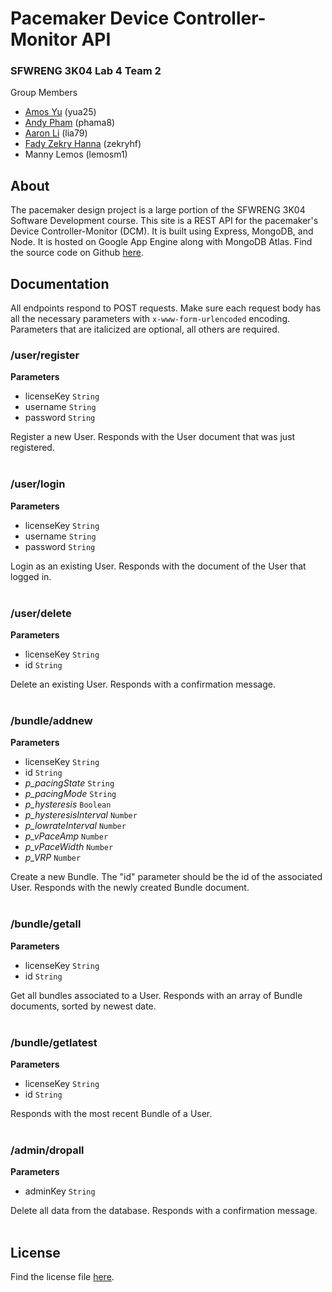 # Pacemaker Device Controller-Monitor API

### SFWRENG 3K04 Lab 4 Team 2

Group Members
- [Amos Yu](https://github.com/amosyu2000) (yua25)
- [Andy Pham](https://github.com/aonday) (phama8)
- [Aaron Li](https://github.com/aaronhsli) (lia79)
- [Fady Zekry Hanna](https://github.com/fzhanna) (zekryhf)
- Manny Lemos (lemosm1)

## About

The pacemaker design project is a large portion of the SFWRENG 3K04 Software Development course. This site is a REST API for the pacemaker's Device Controller-Monitor (DCM). It is built using Express, MongoDB, and Node. It is hosted on Google App Engine along with MongoDB Atlas. Find the source code on Github [here](https://github.com/amosyu2000/pacemaker-api).

## Documentation

All endpoints respond to POST requests. Make sure each request body has all the necessary parameters with `x-www-form-urlencoded` encoding. Parameters that are italicized are optional, all others are required.

### /user/register

**Parameters**
- licenseKey `String`
- username `String`
- password `String`

Register a new User. Responds with the User document that was just registered.
<br></br>

### /user/login

**Parameters**
- licenseKey `String`
- username `String`
- password `String`

Login as an existing User. Responds with the document of the User that logged in.
<br></br>

### /user/delete

**Parameters**
- licenseKey `String`
- id `String`

Delete an existing User. Responds with a confirmation message.
<br></br>

### /bundle/addnew

**Parameters**
- licenseKey `String`
- id `String`
- *p_pacingState* `String`
- *p_pacingMode* `String`
- *p_hysteresis* `Boolean`
- *p_hysteresisInterval* `Number`
- *p_lowrateInterval* `Number`
- *p_vPaceAmp* `Number`
- *p_vPaceWidth* `Number`
- *p_VRP* `Number`

Create a new Bundle. The "id" parameter should be the id of the associated User. Responds with the newly created Bundle document.
<br></br>

### /bundle/getall

**Parameters**
- licenseKey `String`
- id `String`

Get all bundles associated to a User. Responds with an array of Bundle documents, sorted by newest date.
<br></br>

### /bundle/getlatest

**Parameters**
- licenseKey `String`
- id `String`

Responds with the most recent Bundle of a User.
<br></br>

### /admin/dropall

**Parameters**
- adminKey `String`

Delete all data from the database. Responds with a confirmation message.
<br></br>

## License

Find the license file [here](https://github.com/amosyu2000/pacemaker-api/blob/main/LICENSE).